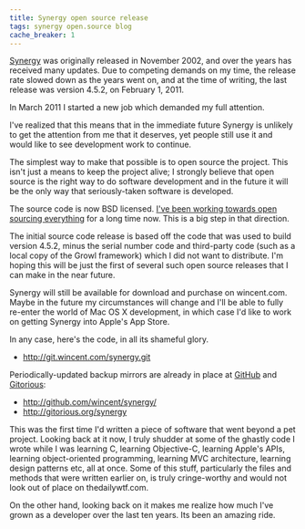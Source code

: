 ```yaml
---
title: Synergy open source release
tags: synergy open.source blog
cache_breaker: 1
---
```


[Synergy](/wiki/Synergy) was originally released in November 2002, and over the years has received many updates. Due to competing demands on my time, the release rate slowed down as the years went on, and at the time of writing, the last release was version 4.5.2, on February 1, 2011.

In March 2011 I started a new job which demanded my full attention.

I've realized that this means that in the immediate future Synergy is unlikely to get the attention from me that it deserves, yet people still use it and would like to see development work to continue.

The simplest way to make that possible is to open source the project. This isn't just a means to keep the project alive; I strongly believe that open source is the right way to do software development and in the future it will be the only way that seriously-taken software is developed.

The source code is now BSD licensed. [I've been working towards open sourcing everything](/blog/embracing-open-source) for a long time now. This is a big step in that direction.

The initial source code release is based off the code that was used to build version 4.5.2, minus the serial number code and third-party code (such as a local copy of the Growl framework) which I did not want to distribute. I'm hoping this will be just the first of several such open source releases that I can make in the near future.

Synergy will still be available for download and purchase on wincent.com. Maybe in the future my circumstances will change and I'll be able to fully re-enter the world of Mac OS X development, in which case I'd like to work on getting Synergy into Apple's App Store.

In any case, here's the code, in all its shameful glory.

-   <http://git.wincent.com/synergy.git>

Periodically-updated backup mirrors are already in place at [GitHub](/wiki/GitHub) and [Gitorious](/wiki/Gitorious):

-   <http://github.com/wincent/synergy/>
-   <http://gitorious.org/synergy>

This was the first time I'd written a piece of software that went beyond a pet project. Looking back at it now, I truly shudder at some of the ghastly code I wrote while I was learning C, learning Objective-C, learning Apple's APIs, learning object-oriented programming, learning MVC architecture, learning design patterns etc, all at once. Some of this stuff, particularly the files and methods that were written earlier on, is truly cringe-worthy and would not look out of place on thedailywtf.com.

On the other hand, looking back on it makes me realize how much I've grown as a developer over the last ten years. Its been an amazing ride.
